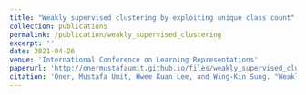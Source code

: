```yaml
---
title: "Weakly supervised clustering by exploiting unique class count"
collection: publications
permalink: /publication/weakly_supervised_clustering
excerpt: ''
date: 2021-04-26
venue: 'International Conference on Learning Representations'
paperurl: 'http://onermustafaumit.github.io/files/weakly_supervised_clustering.pdf'
citation: 'Oner, Mustafa Umit, Hwee Kuan Lee, and Wing-Kin Sung. "Weakly Supervised Clustering by Exploiting Unique Class Count." In <i>International Conference on Learning Representations</i>. 2020.'
---
```

